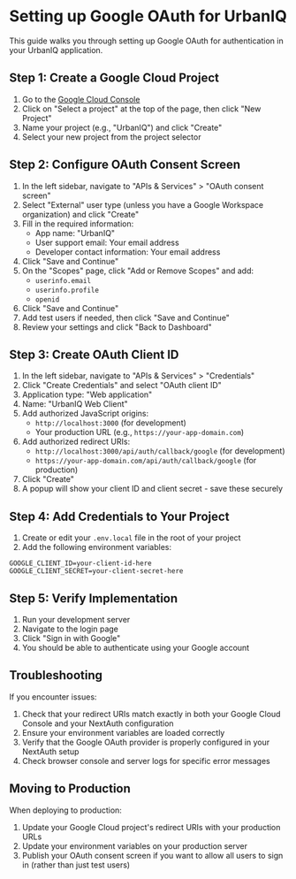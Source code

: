 # Setting up Google OAuth for UrbanIQ

This guide walks you through setting up Google OAuth for authentication in your UrbanIQ application.

## Step 1: Create a Google Cloud Project

1. Go to the [Google Cloud Console](https://console.cloud.google.com/)
2. Click on "Select a project" at the top of the page, then click "New Project"
3. Name your project (e.g., "UrbanIQ") and click "Create"
4. Select your new project from the project selector

## Step 2: Configure OAuth Consent Screen

1. In the left sidebar, navigate to "APIs & Services" > "OAuth consent screen"
2. Select "External" user type (unless you have a Google Workspace organization) and click "Create"
3. Fill in the required information:
   - App name: "UrbanIQ"
   - User support email: Your email address
   - Developer contact information: Your email address
4. Click "Save and Continue"
5. On the "Scopes" page, click "Add or Remove Scopes" and add:
   - `userinfo.email`
   - `userinfo.profile`
   - `openid`
6. Click "Save and Continue"
7. Add test users if needed, then click "Save and Continue"
8. Review your settings and click "Back to Dashboard"

## Step 3: Create OAuth Client ID

1. In the left sidebar, navigate to "APIs & Services" > "Credentials"
2. Click "Create Credentials" and select "OAuth client ID"
3. Application type: "Web application"
4. Name: "UrbanIQ Web Client"
5. Add authorized JavaScript origins:
   - `http://localhost:3000` (for development)
   - Your production URL (e.g., `https://your-app-domain.com`)
6. Add authorized redirect URIs:
   - `http://localhost:3000/api/auth/callback/google` (for development)
   - `https://your-app-domain.com/api/auth/callback/google` (for production)
7. Click "Create"
8. A popup will show your client ID and client secret - save these securely

## Step 4: Add Credentials to Your Project

1. Create or edit your `.env.local` file in the root of your project
2. Add the following environment variables:

```
GOOGLE_CLIENT_ID=your-client-id-here
GOOGLE_CLIENT_SECRET=your-client-secret-here
```

## Step 5: Verify Implementation

1. Run your development server
2. Navigate to the login page
3. Click "Sign in with Google"
4. You should be able to authenticate using your Google account

## Troubleshooting

If you encounter issues:

1. Check that your redirect URIs match exactly in both your Google Cloud Console and your NextAuth configuration
2. Ensure your environment variables are loaded correctly
3. Verify that the Google OAuth provider is properly configured in your NextAuth setup
4. Check browser console and server logs for specific error messages

## Moving to Production

When deploying to production:

1. Update your Google Cloud project's redirect URIs with your production URLs
2. Update your environment variables on your production server
3. Publish your OAuth consent screen if you want to allow all users to sign in (rather than just test users) 